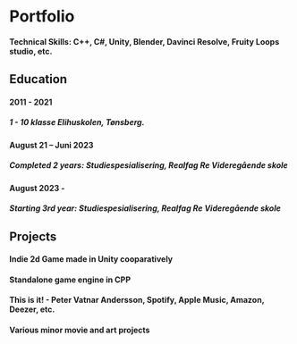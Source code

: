 # Portfolio

#### Technical Skills: C++, C#, Unity, Blender, Davinci Resolve, Fruity Loops studio, etc.


## Education
#### 2011 - 2021
##### 1 - 10 klasse   Elihuskolen, Tønsberg. 

#### August 21 – Juni 2023  
##### Completed 2 years: Studiespesialisering, Realfag Re Videregående skole  

#### August 2023 - 
##### Starting 3rd year: Studiespesialisering, Realfag Re Videregående skole 


## Projects
#### Indie 2d Game made in Unity cooparatively
#### Standalone game engine in CPP
#### This is it! - Peter Vatnar Andersson, Spotify, Apple Music, Amazon, Deezer, etc.
#### Various minor movie and art projects
